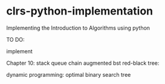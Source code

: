 # clrs-python-implementation
Implementing the Introduction to Algorithms using python

TO DO:

implement

Chapter 10:
stack
queue
chain
augmented bst
red-black tree:



dynamic programming:
optimal binary search tree
